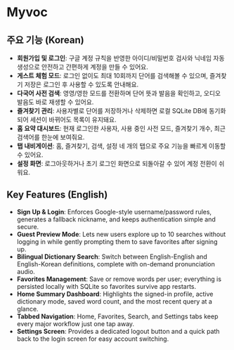 # Myvoc

## 주요 기능 (Korean)
- **회원가입 및 로그인**: 구글 계정 규칙을 반영한 아이디/비밀번호 검사와 닉네임 자동 생성으로 안전하고 간편하게 계정을 만들 수 있어요.
- **게스트 체험 모드**: 로그인 없이도 최대 10회까지 단어를 검색해볼 수 있으며, 즐겨찾기 저장은 로그인 후 사용할 수 있도록 안내해요.
- **다국어 사전 검색**: 영영/영한 모드를 전환하며 단어 뜻과 발음을 확인하고, 오디오 발음도 바로 재생할 수 있어요.
- **즐겨찾기 관리**: 사용자별로 단어를 저장하거나 삭제하면 로컬 SQLite DB에 동기화되어 세션이 바뀌어도 목록이 유지돼요.
- **홈 요약 대시보드**: 현재 로그인한 사용자, 사용 중인 사전 모드, 즐겨찾기 개수, 최근 검색어를 한눈에 보여줘요.
- **탭 내비게이션**: 홈, 즐겨찾기, 검색, 설정 네 개의 탭으로 주요 기능을 빠르게 이동할 수 있어요.
- **설정 화면**: 로그아웃하거나 초기 로그인 화면으로 되돌아갈 수 있어 계정 전환이 쉬워요.

## Key Features (English)
- **Sign Up & Login**: Enforces Google-style username/password rules, generates a fallback nickname, and keeps authentication simple and secure.
- **Guest Preview Mode**: Lets new users explore up to 10 searches without logging in while gently prompting them to save favorites after signing up.
- **Bilingual Dictionary Search**: Switch between English-English and English-Korean definitions, complete with on-demand pronunciation audio.
- **Favorites Management**: Save or remove words per user; everything is persisted locally with SQLite so favorites survive app restarts.
- **Home Summary Dashboard**: Highlights the signed-in profile, active dictionary mode, saved word count, and the most recent query at a glance.
- **Tabbed Navigation**: Home, Favorites, Search, and Settings tabs keep every major workflow just one tap away.
- **Settings Screen**: Provides a dedicated logout button and a quick path back to the login screen for easy account switching.
